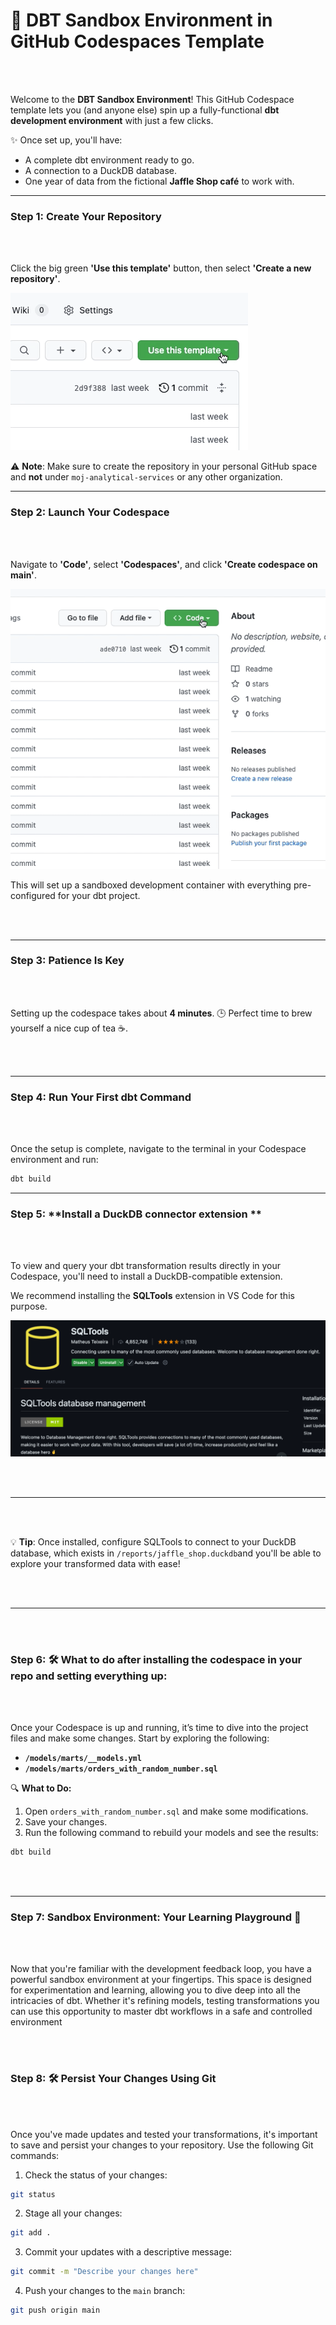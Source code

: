 # 🚀 DBT Sandbox Environment in GitHub Codespaces Template

<br/><br/>

Welcome to the **DBT Sandbox Environment**! This GitHub Codespace template lets you (and anyone else) spin up a fully-functional **dbt development environment** with just a few clicks. 

✨ Once set up, you'll have:
- A complete dbt environment ready to go.
- A connection to a DuckDB database.
- One year of data from the fictional **Jaffle Shop café** to work with.

---



### Step 1: **Create Your Repository**

<br/><br/>

Click the big green **'Use this template'** button, then select **'Create a new repository'**.

![Click use template](picsassets/use-template.gif)

⚠️ **Note**: Make sure to create the repository in your personal GitHub space and **not** under `moj-analytical-services` or any other organization.

---

### Step 2: **Launch Your Codespace**

<br/><br/>

Navigate to **'Code'**, select **'Codespaces'**, and click **'Create codespace on main'**.

![Create codespace on main](picsassets/open-codespace.gif)

This will set up a sandboxed development container with everything pre-configured for your dbt project.

<br/><br/>

---

### Step 3: **Patience Is Key**

<br/><br/>

Setting up the codespace takes about **4 minutes**. 🕒 
Perfect time to brew yourself a nice cup of tea ☕️.

<br/><br/>

---

### Step 4: **Run Your First dbt Command**


<br/><br/>


Once the setup is complete, navigate to the terminal in your Codespace environment and run:

```bash
dbt build
```

---



### Step 5: **Install a DuckDB connector extension **

<br/><br/>

To view and query your dbt transformation results directly in your Codespace, you'll need to install a DuckDB-compatible extension. 

We recommend installing the **SQLTools** extension in VS Code for this purpose. 

![Install SQL Tools Extension](picsassets/Extension-SQLTools.png)



<br/><br/>


---

<br/><br/>

💡 **Tip**: Once installed, configure SQLTools to connect to your DuckDB database, 
which exists in `/reports/jaffle_shop.duckdb`and you'll be able to explore your transformed data with ease!


<br/><br/>

---


<br/><br/>

### Step 6:  🛠 What to do after installing the codespace in your repo and setting everything up:

<br/><br/>



Once your Codespace is up and running, it’s time to dive into the project files and make some changes. 
Start by exploring the following:

- **`/models/marts/__models.yml`**
- **`/models/marts/orders_with_random_number.sql`**

🔍 **What to Do:**
1. Open `orders_with_random_number.sql` and make some modifications.
2. Save your changes.
3. Run the following command to rebuild your models and see the results:

```bash
dbt build
```
<br/><br/>


---


### Step 7: Sandbox Environment: Your Learning Playground 🌱

<br/><br/>

Now that you're familiar with the development feedback loop, you have a powerful sandbox environment at your fingertips. 
This space is designed for experimentation and learning, allowing you to dive deep into all the intricacies of dbt. 
Whether it's refining models, testing transformations you can use this opportunity to master dbt workflows in a safe and controlled environment

<br/><br/>


### Step 8: 🛠 **Persist Your Changes Using Git**

<br/><br/>

Once you've made updates and tested your transformations, it's important to save and persist your changes to your repository. 
Use the following Git commands:

1. Check the status of your changes:

```bash
git status
```

2. Stage all your changes:

```bash
git add .
```

3. Commit your updates with a descriptive message:

```bash
git commit -m "Describe your changes here"
```

4. Push your changes to the `main` branch:

```bash
git push origin main
```

